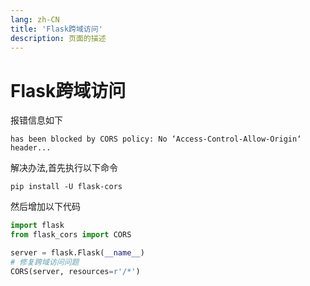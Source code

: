 ```yaml
---
lang: zh-CN  
title: 'Flask跨域访问'  
description: 页面的描述
---
```


# Flask跨域访问

报错信息如下

```shell
has been blocked by CORS policy: No ‘Access-Control-Allow-Origin‘ header...
```

解决办法,首先执行以下命令

```shell
pip install -U flask-cors
```

然后增加以下代码

```python
import flask
from flask_cors import CORS

server = flask.Flask(__name__)
# 修复跨域访问问题
CORS(server, resources=r'/*')
```

<Comment></Comment>
